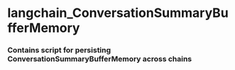 # langchain_ConversationSummaryBufferMemory
### Contains script for persisting ConversationSummaryBufferMemory across chains

